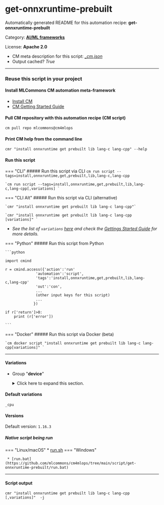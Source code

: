 # get-onnxruntime-prebuilt
Automatically generated README for this automation recipe: **get-onnxruntime-prebuilt**

Category: **[AI/ML frameworks](..)**

License: **Apache 2.0**


* CM meta description for this script: *[_cm.json](https://github.com/mlcommons/cm4mlops/tree/main/script/get-onnxruntime-prebuilt/_cm.json)*
* Output cached? *True*

---
### Reuse this script in your project

#### Install MLCommons CM automation meta-framework

* [Install CM](https://docs.mlcommons.org/ck/install)
* [CM Getting Started Guide](https://docs.mlcommons.org/ck/getting-started/)

#### Pull CM repository with this automation recipe (CM script)

```cm pull repo mlcommons@cm4mlops```

#### Print CM help from the command line

````cmr "install onnxruntime get prebuilt lib lang-c lang-cpp" --help````

#### Run this script

=== "CLI"
    ##### Run this script via CLI
    `cm run script --tags=install,onnxruntime,get,prebuilt,lib,lang-c,lang-cpp`

    `cm run script --tags=install,onnxruntime,get,prebuilt,lib,lang-c,lang-cpp[,variations] `

=== "CLI Alt"
    ##### Run this script via CLI (alternative)

    `cmr "install onnxruntime get prebuilt lib lang-c lang-cpp"`

    `cmr "install onnxruntime get prebuilt lib lang-c lang-cpp [variations]" `


* *See the list of `variations` [here](#variations) and check the [Gettings Started Guide](https://github.com/mlcommons/ck/blob/dev/docs/getting-started.md) for more details.*

=== "Python"
    ##### Run this script from Python


    ```python

    import cmind

    r = cmind.access({'action':'run'
                  'automation':'script',
                  'tags':'install,onnxruntime,get,prebuilt,lib,lang-c,lang-cpp'
                  'out':'con',
                  ...
                  (other input keys for this script)
                  ...
                 })

    if r['return']>0:
        print (r['error'])

    ```


=== "Docker"
    ##### Run this script via Docker (beta)

    `cm docker script "install onnxruntime get prebuilt lib lang-c lang-cpp[variations]" `

___


#### Variations

  * Group "**device**"
    <details>
    <summary>Click here to expand this section.</summary>

    * **`_cpu`** (default)
      - Environment variables:
        - *CM_ONNXRUNTIME_DEVICE*: ``
      - Workflow:
    * `_cuda`
      - Environment variables:
        - *CM_ONNXRUNTIME_DEVICE*: `gpu`
      - Workflow:

    </details>


#### Default variations

`_cpu`
#### Versions
Default version: `1.16.3`


##### Native script being run
=== "Linux/macOS"
     * [run.sh](https://github.com/mlcommons/cm4mlops/tree/main/script/get-onnxruntime-prebuilt/run.sh)
=== "Windows"

     * [run.bat](https://github.com/mlcommons/cm4mlops/tree/main/script/get-onnxruntime-prebuilt/run.bat)
___
#### Script output
`cmr "install onnxruntime get prebuilt lib lang-c lang-cpp [,variations]"  -j`